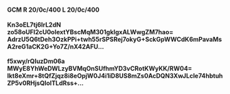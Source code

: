 #### GCM R 20/0c/400 L 20/0c/400
**Kn3oEL7tj6IrL2dN**<br/>**zo58oUFI2cU0oIextYBscMqM301gkIgxALWwgZM7hao=**<br/>**AdrzU5Q6tDeh3OzkPPi+twh55rSPSRej7okyG+SckGpWWCdK6mPavaMsA2reG1aCK2G+Yo7Z/nX42AFU...**<br/><br/>
**f5xwy/rQIuzDm06a**<br/>**MWyE8YhWeDWLzyBVMqOnSUfhmYD3vCRotKWyKK/RW04=**<br/>**lkt8eXmr+8tQfZjqz8i8eOpjW0J4i1iD8US8mZs0AcDQN3XwJLcIe74hbtuhZP5v0RHjsQIoITLdRss+...**